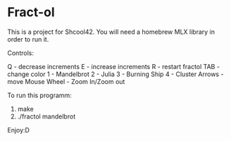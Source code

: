 # Fract-ol
This is a project for Shcool42.
You will need a homebrew MLX library in order to run it.

Controls:

Q - decrease increments
E - increase increments
R - restart fractol
TAB - change color
1 - Mandelbrot
2 - Julia
3 - Burning Ship
4 - Cluster
Arrows - move
Mouse Wheel - Zoom In/Zoom out

To run this programm:

1. make
2. ./fractol mandelbrot

Enjoy:D
